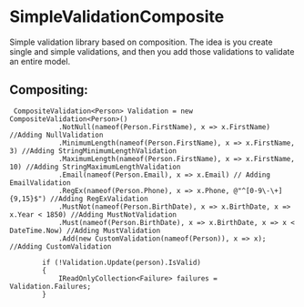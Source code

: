 # SimpleValidationComposite 
 Simple validation library based on composition. The idea is you create single and simple validations, and then you add those validations to validate an entire model. 
  

## Compositing:

     CompositeValidation<Person> Validation = new CompositeValidation<Person>()
                .NotNull(nameof(Person.FirstName), x => x.FirstName) //Adding NullValidation
                .MinimumLength(nameof(Person.FirstName), x => x.FirstName, 3) //Adding StringMinimumLengthValidation
                .MaximumLength(nameof(Person.FirstName), x => x.FirstName, 10) //Adding StringMaximumLengthValidation
                .Email(nameof(Person.Email), x => x.Email) // Adding EmailValidation
                .RegEx(nameof(Person.Phone), x => x.Phone, @"^[0-9\-\+]{9,15}$") //Adding RegExValidation
                .MustNot(nameof(Person.BirthDate), x => x.BirthDate, x => x.Year < 1850) //Adding MustNotValidation
                .Must(nameof(Person.BirthDate), x => x.BirthDate, x => x < DateTime.Now) //Adding MustValidation
                .Add(new CustomValidation(nameof(Person)), x => x); //Adding CustomValidation

            if (!Validation.Update(person).IsValid)
            {
                IReadOnlyCollection<Failure> failures = Validation.Failures;
            }


